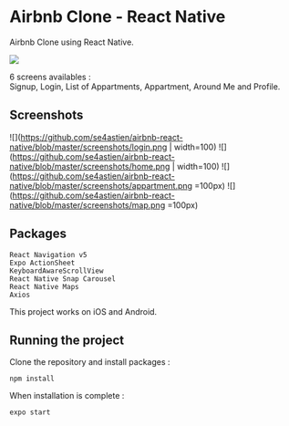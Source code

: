 # Airbnb Clone - React Native

Airbnb Clone using React Native.

![](https://github.com/se4astien/airbnb-react-native/blob/master/screenshots/airbnb-mobile.gif)

6 screens availables :  
Signup, Login, List of Appartments, Appartment, Around Me and Profile.


## Screenshots

![](https://github.com/se4astien/airbnb-react-native/blob/master/screenshots/login.png | width=100)
![](https://github.com/se4astien/airbnb-react-native/blob/master/screenshots/home.png | width=100)
![](https://github.com/se4astien/airbnb-react-native/blob/master/screenshots/appartment.png =100px)
![](https://github.com/se4astien/airbnb-react-native/blob/master/screenshots/map.png =100px)


## Packages

``` react-native
React Navigation v5
Expo ActionSheet
KeyboardAwareScrollView
React Native Snap Carousel
React Native Maps
Axios
```

This project works on iOS and Android.

## Running the project

Clone the repository and install packages : 

```
npm install
```

When installation is complete :
```
expo start
```
